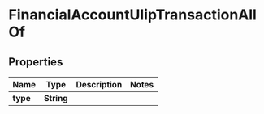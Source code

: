 

# FinancialAccountUlipTransactionAllOf


## Properties

| Name | Type | Description | Notes |
|------------ | ------------- | ------------- | -------------|
|**type** | **String** |  |  |



